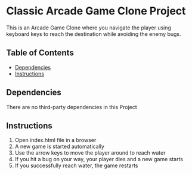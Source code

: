 # Classic Arcade Game Clone Project
This is an Arcade Game Clone where you navigate the player using keyboard keys to reach the destination while avoiding the enemy bugs.

## Table of Contents

- [Dependencies](#Dependencies)
- [Instructions](#Instructions)

## Dependencies
There are no third-party dependencies in this Project

## Instructions
1) Open index.html file in a browser
2) A new game is started automatically
3) Use the arrow keys to move the player around to reach water
4) If you hit a bug on your way, your player dies and a new game starts
5) If you successfully reach water, the game restarts
